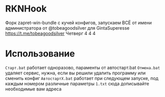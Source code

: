 # RKNHook
Форк zapret-win-bundle с кучей конфигов, запускаем ВСЁ от имени администратора
от @tobeagoodsilver для GintaSuperesse
https://t.me/tobeagoodsilver 
Четверг 4 4 4 
# Использование
`Старт.bat` работает одноразово, параменты от автостарт.bat
`Отмена.bat` удаляет сервис, нужна, если вы решили удалить программу или сменить конфиг
`АвтостартX.bat` работает при следующем запуске, под каждым номером различные параметры
`1.txt` сюда дописывайте необходимые вам адреса
